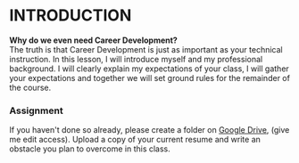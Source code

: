 # INTRODUCTION  
  
**Why do we even need Career Development?**   
The truth is that Career Development is just as important as your technical instruction. In this lesson, I will introduce myself and my professional background. I will clearly explain my expectations of your class, I will gather your expectations and together we will set ground rules for the remainder of the course.  
  
### Assignment  
If you haven't done so already, please create a folder on [Google Drive](https://drive.google.com), (give me edit access). Upload a copy of your current resume and write an obstacle you plan to overcome in this class.
